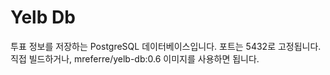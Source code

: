 # Yelb Db

투표 정보를 저장하는 PostgreSQL 데이터베이스입니다. 포트는 5432로 고정됩니다.
직접 빌드하거나, mreferre/yelb-db:0.6 이미지를 사용하면 됩니다.